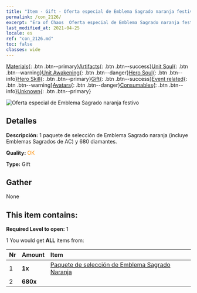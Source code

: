 ```yaml
---
title: "Item - Gift - Oferta especial de Emblema Sagrado naranja festivo"
permalink: /con_2126/
excerpt: "Era of Chaos  Oferta especial de Emblema Sagrado naranja festivo"
last_modified_at: 2021-04-25
locale: es
ref: "con_2126.md"
toc: false
classes: wide
---
```

 [Materials](/ItemsES/){: .btn .btn--primary}[Artifacts](/ItemsES/Artifacts/){: .btn .btn--success}[Unit Soul](/ItemsES/UnitSoul/){: .btn .btn--warning}[Unit Awakening](/ItemsES/UnitAwakening/){: .btn .btn--danger}[Hero Soul](/ItemsES/HeroSoul/){: .btn .btn--info}[Hero Skill](/ItemsES/HeroSkill/){: .btn .btn--primary}[Gift](/ItemsES/Gift/){: .btn .btn--success}[Event related](/ItemsES/Events/){: .btn .btn--warning}[Avatars](/ItemsES/Avatars/){: .btn .btn--danger}[Consumables](/ItemsES/Consumables/){: .btn .btn--info}[Unknown](/ItemsES/Unknown/){: .btn .btn--primary}

 ![Oferta especial de Emblema Sagrado naranja festivo](/images/t/i_907416.png)

## Detalles
 **Descripción:** 1 paquete de selección de Emblema Sagrado naranja (incluye Emblemas Sagrados de AC) y 680 diamantes.

 **Quality:** <span style="color: #FF8C00">OK</span>

 **Type:** Gift

## Gather

  None

## This item contains:

 **Required Level to open:** 1

 1 You would get **ALL** items  from:

  | Nr | Amount |     Item    |
  |:---|:-------|:------------|
  | 1 |  **1x** | [Paquete de selección de Emblema Sagrado Naranja](/ItemsES/con_1943/) |  | 
  | 2 |  **680x** | <i class="fas fa-gem"/> |  | 
